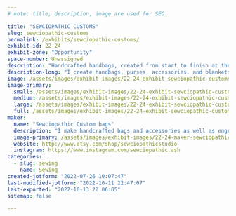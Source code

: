 ```yaml
---
# note: title, description, image are used for SEO

title: "SEWCIOPATHIC CUSTOMS"
slug: sewciopathic-customs
permalink: /exhibits/sewciopathic-customs/
exhibit-id: 22-24
exhibit-zone: "Opportunity"
space-number: Unassigned
description: "Handcrafted handbags, created from start to finish at the event. "
description-long: "I create handbags, purses, accessories, and blankets at my table. I travel with my sewing machine and an array of tools to demonstrate the process."
image: /assets/images/exhibit-images/22-24-exhibit-sewciopathic-customs-screenshot-20220726-100211-2-large.png
image-primary: 
  small: /assets/images/exhibit-images/22-24-exhibit-sewciopathic-customs-screenshot-20220726-100211-2-small.png
  medium: /assets/images/exhibit-images/22-24-exhibit-sewciopathic-customs-screenshot-20220726-100211-2-medium.png
  large: /assets/images/exhibit-images/22-24-exhibit-sewciopathic-customs-screenshot-20220726-100211-2-large.png
  full: /assets/images/exhibit-images/22-24-exhibit-sewciopathic-customs-screenshot-20220726-100211-2-full.png
maker: 
  name: "Sewciopathic Custom bags"
  description: "I make handcrafted bags and accessories as well as engrave leather patches and panels. I travel with a sewing machine and demonstrate the bag-creation process from start to finish."
  image-primary: /assets/images/exhibit-images/22-24-maker-sewciopathic-customs-sewciopathic-2-medium.jpg
  website: http://www.etsy.com/shop/sewciopathicstudio 
  instagram: https://www.instagram.com/sewciopathic.ash
categories: 
  - slug: sewing
    name: Sewing
created-jotform: "2022-07-26 10:07:47"
last-modified-jotform: "2022-10-11 22:47:07"
last-exported: "2022-10-13 22:06:05"
sitemap: false

---
```

